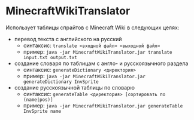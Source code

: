 # MinecraftWikiTranslator
Использует таблицы спрайтов с Minecraft Wiki в следующих целях:
* перевод текста с английского на русский
  - синтаксис: `translate <входной файл> <выходной файл>`
  - пример: `java -jar MinecraftWikiTranslator.jar translate input.txt output.txt`
* создание словаря по таблицам с англо- и русскоязычного раздела
  - синтаксис: `generateDictionary <директория>`
  - пример: `java -jar MinecraftWikiTranslator.jar generateDictionary InvSprite`
* создание русскоязычной таблицы по словарю
  - синтаксис: `generateTable <директория> [сортировать по (name|pos)]`
  - пример: `java -jar MinecraftWikiTranslator.jar generateTable InvSprite name`
